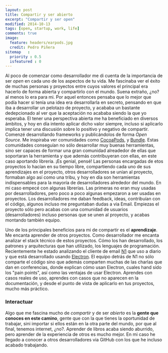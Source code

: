 ```yaml
---
layout: post
title: Compartir y ser abierto
excerpt: "Compartir y ser open"
modified: 2014-10-13
tags: [open, startup, work, life]
comments: true
image:
  feature: headers/earpods.jpg
  credit: Pedro Piñera
sitemap   :
  priority : 0.5
  isfeatured : 0
---
```


Al poco de comenzar como desarrollador me di cuenta de la importancia de ser *open* en cada uno de los aspectos de tu vida. Me fascinaba ver el éxito de muchas personas y proyectos entre cuyos valores el principal era hacerlo de forma abierta y compartirlo con el mundo. Suena extraño, ¿no? al menos lo era para mi. Por aquel entonces pensaba que lo mejor que podía hacer si tenía una idea era desarrollarla en secreto, pensando en que iba a desarrollar un pelotazo de proyecto, y acababa un bastante dedepcionado al ver que la aceptación no acababa siendo la que yo esperaba. El tener una perspectiva abierta me ha beneficiado en diversos ámbitos, y hoy en día intento aplicar dicho valor siempre, incluso si aplicarlo implica tener una discusión sobre lo positivo y negativo de compartir.
<br>
Comenzé desarrollando frameworks y publicándolos de forma *Open Source*. Me inspiraba ver comunidades como [CocoaPods](https://cocoapods.org), y [Bundle](https://bundler.io). Estas comunidades conseguían no sólo desarrollar muy buenas herramientas, sino ser capaces de formar una gran comunidad alreadedor de ellas que soportaran la herramienta y que además contribuyeran con ellas, en este caso aportando librería. ¡Es genial, pensé! Las personas encargadas de etos proyectos lo hacían en su tiempo libre, compartiendo cada uno de sus aprendizajes en el proyecto, otros desarrolladores se unían al proyecto, formaban algo así como una tribu, y hoy en día son herramientas indispensables para la mayoría de desarrolladores alrededor del mundo. En mi caso empecé con algunas librerías. Las primeras no eran muy usadas por desarrolladores, pero poco a poco algunas empezaron a ser usadas en proyectos. Los desarrolladores me daban feedback, ideas, contribuían con el código, algunos incluso me preguntaban dudas a via Email. Empiezas el proyecto sólo pero acabas con una comunidad  de usuarios (desarrolladores) incluso personas que se unen al proyecto, y acabas montando también equipo.
<br>

Uno de los principales beneficios para mi de compartir es el **aprendizaje**. Me encanta aprender de otros proyectos. Como desarrollador me encanta analizar el stack técnico de estos proyectos. Cómo los han desarrollado, los patrones y arquitecturas que han utilizado, los lenguajes de programación. Recientemente he estado analizando el cliente de email [N1](https://github.com/nylas/N1) que uso a diario y que está desarrollado usando [Electron](https://github.com/atom/electron). El equipo detrás de N1 no sólo comparte el código sino que además comparten muchas de las charlas que dan en conferencias, donde explican cómo usan Electron, cuales hand sido los "pain points", así como las ventajas de usar Electron. Aprendes con casos reales de uso, aprendes con casos que no aparecen en la documentación, y desde el punto de vista de aplicarlo en tus proyectos, mucho más práctico.


### Interactuar

Algo que me fascina mucho de *compartir* y de ser *abierto* es la **gente que conoces en este camino**, gente que con la que tienes la oportunidad de trabajar, sini importar si ellos están en la otra parte del mundo, por que al final, tenemos internet, ¿no?. Aprender de libros acaba siendo aburrido, pero aprender de la experiencia de otros es mucho mejor. En mi caso he llegado a conocer a otros desarrolladores via GitHub con los que he incluso acabado trabajando.
